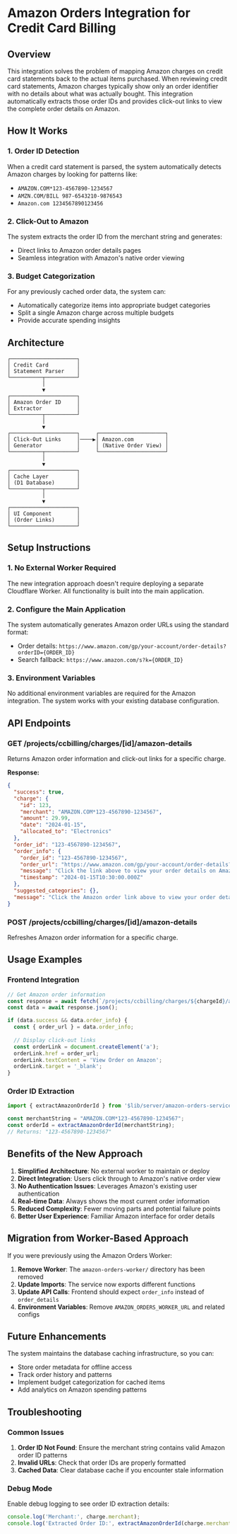 # Amazon Orders Integration for Credit Card Billing

## Overview

This integration solves the problem of mapping Amazon charges on credit card statements back to the actual items purchased. When reviewing credit card statements, Amazon charges typically show only an order identifier with no details about what was actually bought. This integration automatically extracts those order IDs and provides click-out links to view the complete order details on Amazon.

## How It Works

### 1. Order ID Detection

When a credit card statement is parsed, the system automatically detects Amazon charges by looking for patterns like:

- `AMAZON.COM*123-4567890-1234567`
- `AMZN.COM/BILL 987-6543210-9876543`
- `Amazon.com 1234567890123456`

### 2. Click-Out to Amazon

The system extracts the order ID from the merchant string and generates:

- Direct links to Amazon order details pages
- Seamless integration with Amazon's native order viewing

### 3. Budget Categorization

For any previously cached order data, the system can:

- Automatically categorize items into appropriate budget categories
- Split a single Amazon charge across multiple budgets
- Provide accurate spending insights

## Architecture

```
┌─────────────────────┐
│ Credit Card         │
│ Statement Parser    │
└──────────┬──────────┘
           │
           ▼
┌─────────────────────┐
│ Amazon Order ID     │
│ Extractor           │
└──────────┬──────────┘
           │
           ▼
┌─────────────────────┐     ┌─────────────────────┐
│ Click-Out Links     │────▶│ Amazon.com          │
│ Generator           │     │ (Native Order View) │
└──────────┬──────────┘     └─────────────────────┘
           │
           ▼
┌─────────────────────┐
│ Cache Layer         │
│ (D1 Database)       │
└──────────┬──────────┘
           │
           ▼
┌─────────────────────┐
│ UI Component        │
│ (Order Links)       │
└─────────────────────┘
```

## Setup Instructions

### 1. No External Worker Required

The new integration approach doesn't require deploying a separate Cloudflare Worker. All functionality is built into the main application.

### 2. Configure the Main Application

The system automatically generates Amazon order URLs using the standard format:
- Order details: `https://www.amazon.com/gp/your-account/order-details?orderID={ORDER_ID}`
- Search fallback: `https://www.amazon.com/s?k={ORDER_ID}`

### 3. Environment Variables

No additional environment variables are required for the Amazon integration. The system works with your existing database configuration.

## API Endpoints

### GET /projects/ccbilling/charges/[id]/amazon-details

Returns Amazon order information and click-out links for a specific charge.

**Response:**
```json
{
  "success": true,
  "charge": {
    "id": 123,
    "merchant": "AMAZON.COM*123-4567890-1234567",
    "amount": 29.99,
    "date": "2024-01-15",
    "allocated_to": "Electronics"
  },
  "order_id": "123-4567890-1234567",
  "order_info": {
    "order_id": "123-4567890-1234567",
    "order_url": "https://www.amazon.com/gp/your-account/order-details?orderID=123-4567890-1234567",
    "message": "Click the link above to view your order details on Amazon",
    "timestamp": "2024-01-15T10:30:00.000Z"
  },
  "suggested_categories": {},
  "message": "Click the Amazon order link above to view your order details on Amazon"
}
```

### POST /projects/ccbilling/charges/[id]/amazon-details

Refreshes Amazon order information for a specific charge.

## Usage Examples

### Frontend Integration

```javascript
// Get Amazon order information
const response = await fetch(`/projects/ccbilling/charges/${chargeId}/amazon-details`);
const data = await response.json();

if (data.success && data.order_info) {
  const { order_url } = data.order_info;
  
  // Display click-out links
  const orderLink = document.createElement('a');
  orderLink.href = order_url;
  orderLink.textContent = 'View Order on Amazon';
  orderLink.target = '_blank';
}
```

### Order ID Extraction

```javascript
import { extractAmazonOrderId } from '$lib/server/amazon-orders-service.js';

const merchantString = "AMAZON.COM*123-4567890-1234567";
const orderId = extractAmazonOrderId(merchantString);
// Returns: "123-4567890-1234567"
```

## Benefits of the New Approach

1. **Simplified Architecture**: No external worker to maintain or deploy
2. **Direct Integration**: Users click through to Amazon's native order view
3. **No Authentication Issues**: Leverages Amazon's existing user authentication
4. **Real-time Data**: Always shows the most current order information
5. **Reduced Complexity**: Fewer moving parts and potential failure points
6. **Better User Experience**: Familiar Amazon interface for order details

## Migration from Worker-Based Approach

If you were previously using the Amazon Orders Worker:

1. **Remove Worker**: The `amazon-orders-worker/` directory has been removed
2. **Update Imports**: The service now exports different functions
3. **Update API Calls**: Frontend should expect `order_info` instead of `order_details`
4. **Environment Variables**: Remove `AMAZON_ORDERS_WORKER_URL` and related configs

## Future Enhancements

The system maintains the database caching infrastructure, so you can:

- Store order metadata for offline access
- Track order history and patterns
- Implement budget categorization for cached items
- Add analytics on Amazon spending patterns

## Troubleshooting

### Common Issues

1. **Order ID Not Found**: Ensure the merchant string contains valid Amazon order ID patterns
2. **Invalid URLs**: Check that order IDs are properly formatted
3. **Cached Data**: Clear database cache if you encounter stale information

### Debug Mode

Enable debug logging to see order ID extraction details:

```javascript
console.log('Merchant:', charge.merchant);
console.log('Extracted Order ID:', extractAmazonOrderId(charge.merchant));
```
